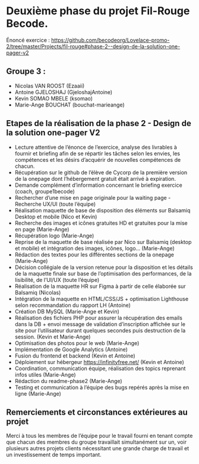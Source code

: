 # Deuxième phase du projet Fil-Rouge Becode.

Énoncé exercice : https://github.com/becodeorg/Lovelace-promo-2/tree/master/Projects/fil-rouge#phase-2--design-de-la-solution-one-pager-v2

## Groupe 3 :

* Nicolas VAN ROOST (Ezaaii)
* Antoine GJELOSHAJ (GjeloshajAntoine)
* Kevin SOMAO MBELE (ksomao)
* Marie-Ange BOUCHAT (bouchat-marieange)

## Etapes de la réalisation de la phase 2 - Design de la solution one-pager V2

* Lecture attentive de l’énonce de l’exercice, analyse des livrables à fournir et briefing afin de se répartir les tâches selon les envies, les compétences et les désirs d’acquérir de nouvelles compétences de chacun.
* Récupération sur le github de l’élève de Cycorp de la première version de la onepage dont l’hébergement gratuit était arrivé à expiration.
* Demande complément d’information concernant le briefing exercice (coach, groupe1becode)
* Rechercher d’une mise en page originale pour la waiting page - Recherche UX/UI (toute l’équipe)
* Réalisation maquette de base de disposition des éléments sur Balsamiq Desktop et mobile (Nico et Kevin)
* Recherche des images et icônes gratuites HD et gratuites pour la mise en page (Marie-Ange)
* Récupération logo (Marie-Ange)
* Reprise de la maquette de base réalisée par Nico sur Balsamiq (desktop et mobile) et intégration des images, icônes, logo... (Marie-Ange)
* Rédaction des textes pour les différentes sections de la onepage (Marie-Ange)
* Décision collégiale de la version retenue pour la disposition et les détails de la maquette finale sur base de l’optimisation des performances, de la lisibilité, de l’UI/UX (toute l’équipe)
* Réalisation de la maquette HR sur Figma à partir de celle élaborée sur Balsamiq (Nicolas)
* Intégration de la maquette en HTML/CSS/JS + optimisation Lighthouse selon recommandation du rapport LH (Antoine)
* Création DB MySQL (Marie-Ange et Kevin)
* Réalisation des fichiers PHP pour assurer la récupération des emails dans la DB + envoi message de validation d’inscription affichée sur le site pour l’utilisateur durant quelques secondes puis destruction de la session. (Kevin et Marie-Ange)
* Optimisation des photos pour le web (Marie-Ange)
* Implémentation de Google Analytics (Antoine)
* Fusion du frontend et backend (Kevin et Antoine)
* Déploiement sur hébergeur https://infinityfree.net/ (Kevin et Antoine)
* Coordination, communication équipe, réalisation des topics reprenant infos utiles (Marie-Ange)
* Rédaction du readme-phase2 (Marie-Ange)
* Testing et communication à l’équipe des bugs repérés après la mise en ligne (Marie-Ange)

## Remerciements et circonstances extérieures au projet

Merci à tous les membres de l’équipe pour le travail fourni en tenant compte que chacun des membres du groupe travaillait simultanément sur un, voir plusieurs autres projets clients nécessitant une grande charge de travail et un investissement de temps important.  
